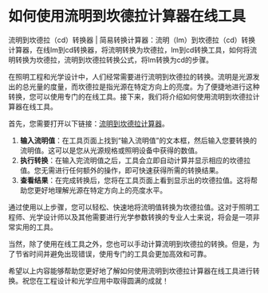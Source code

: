 如何使用流明到坎德拉计算器在线工具
=================

流明到坎德拉（cd）转换器 | 简易转换计算器：流明（lm）到坎德拉（cd）转换计算器，在线lm到cd转换器，将流明转换为坎德拉，lm到cd转换工具，如何将流明转换为坎德拉，流明到坎德拉转换公式，将lm转换为cd的步骤。

在照明工程和光学设计中，人们经常需要进行流明到坎德拉的转换。流明是光源发出的总光量的度量，而坎德拉是指光源在特定方向上的亮度。为了便捷地进行这种转换，您可以使用专门的在线工具。接下来，我们将介绍如何使用流明到坎德拉计算器在线工具。

首先，您需要打开以下链接：[流明到坎德拉计算器](https://www.onlinecalculatorsfree.com/zh-tw/tools/lumen-to-candela-calculator.html)。

1. **输入流明值**：在工具页面上找到“输入流明值”的文本框，然后输入您要转换的流明值。这可以是您从光源规格或照明设备中获得的数值。
2. **执行转换**：在输入完流明值之后，工具会立即自动计算并显示相应的坎德拉值。您无需进行任何额外的操作，即可快速获得所需的转换结果。
3. **查看结果**：在完成转换后，您将在工具页面上看到显示出的坎德拉值。这将帮助您更好地理解光源在特定方向上的亮度水平。

通过使用以上步骤，您可以轻松、快速地将流明值转换为坎德拉值。这对于照明工程师、光学设计师以及其他需要进行光学参数转换的专业人士来说，将会是一项非常实用的工具。

当然，除了使用在线工具之外，您也可以手动计算流明到坎德拉的转换。但是，为了节省时间并避免出现错误，使用专门的工具会更加高效和可靠。

希望以上内容能够帮助您更好地了解如何使用流明到坎德拉计算器在线工具进行转换。祝您在工程设计和光学应用中取得圆满的成就！